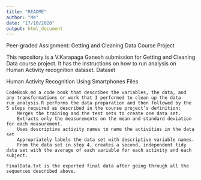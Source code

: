```yaml
---
title: "README"
author: "Me"
date: "17/10/2020"
output: html_document
---
```


Peer-graded Assignment: Getting and Cleaning Data Course Project

This repository is a V.Karapaga Ganesh submission for Getting and Cleaning Data course project. It has the instructions on how to run analysis on Human Activity recognition dataset.
Dataset

Human Activity Recognition Using Smartphones
Files

    CodeBook.md a code book that describes the variables, the data, and any transformations or work that I performed to clean up the data
    run_analysis.R performs the data preparation and then followed by the 5 steps required as described in the course project’s definition:
        Merges the training and the test sets to create one data set.
        Extracts only the measurements on the mean and standard deviation for each measurement.
        Uses descriptive activity names to name the activities in the data set
        Appropriately labels the data set with descriptive variable names.
        From the data set in step 4, creates a second, independent tidy data set with the average of each variable for each activity and each subject.

    FinalData.txt is the exported final data after going through all the sequences described above.


